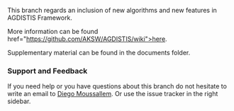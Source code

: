This branch regards an inclusion of new algorithms and new features in AGDISTIS Framework.

More information can be found  <a>href="https://github.com/AKSW/AGDISTIS/wiki">here</a>.

Supplementary material can be found in the documents folder.

### Support and Feedback
If you need help or you have questions about this branch do not hesitate to write an email to  <a href="mailto:moussallem@informatik.uni-leipzig.de">Diego Moussallem</a>. Or use the issue tracker in the right sidebar.
